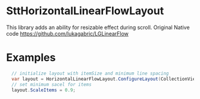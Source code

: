 # SttHorizontalLinearFlowLayout

This library adds an ability for resizable effect during scroll.
Original Native code https://github.com/lukagabric/LGLinearFlow

# Examples
```cs
  // initialize layout with itemSize and minimum line spacing
  var layout = HorizontalLinearFlowLayout.ConfigureLayout(CollectionView, new CGSize(360, 180), 0);
  // set minimum sacel for items
  layout.ScaleItems = 0.9;
  ```
